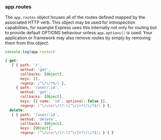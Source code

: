 <h3 id='app.routes'>app.routes</h3>

The `app.routes` object houses all of the routes defined mapped
by the associated HTTP verb. This object may be used for introspection capabilities,
for example Express uses this internally not only for routing but to provide default
<string>OPTIONS</string> behaviour unless `app.options()` is used. Your application
or framework may also remove routes by simply by removing them from this object.

~~~js
console.log(app.routes)

{ get: 
   [ { path: '/',
       method: 'get',
       callbacks: [Object],
       keys: [],
       regexp: /^\/\/?$/i },
     { path: '/user/:id',
       method: 'get',
       callbacks: [Object],
       keys: [{ name: 'id', optional: false }],
       regexp: /^\/user\/(?:([^\/]+?))\/?$/i } ],
  delete: 
   [ { path: '/user/:id',
       method: 'delete',
       callbacks: [Object],
       keys: [Object],
       regexp: /^\/user\/(?:([^\/]+?))\/?$/i } ] }
~~~
